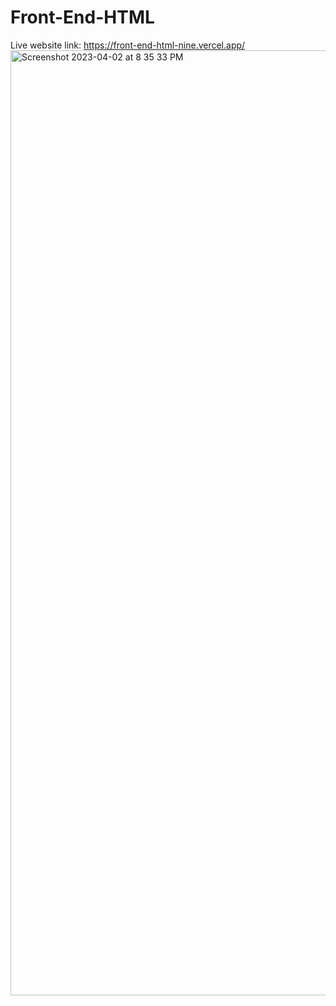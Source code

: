 # Front-End-HTML

Live website link: https://front-end-html-nine.vercel.app/
<img width="1512" alt="Screenshot 2023-04-02 at 8 35 33 PM" src="https://user-images.githubusercontent.com/76791231/229392580-1b2480ef-d945-44e4-9249-dbe153453105.png">

